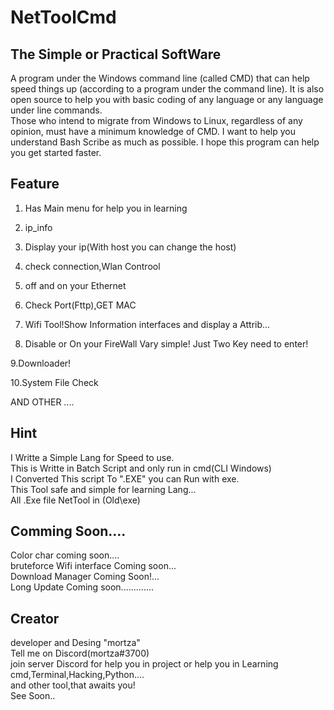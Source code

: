 # NetToolCmd
## The Simple or Practical SoftWare
A program under the Windows command line (called CMD) that can help speed things up (according to a program under the command line).
It is also open source to help you with basic coding of any language or any language under line commands.  
Those who intend to migrate from Windows to Linux, regardless of any opinion, must have a minimum knowledge of CMD. 
I want to help you understand Bash Scribe as much as possible. I hope this program can help you get started faster. 

## Feature

1. Has Main menu for help  you in learning 

2. ip_info 

3. Display your ip(With host you can change the host)

4. check connection,Wlan Controol 

5. off and on your Ethernet 

6. Check Port(Fttp),GET MAC 

7. Wifi Tool!Show Information interfaces and display a Attrib... 

8. Disable or On your FireWall Vary simple! Just Two Key need to enter! 

9.Downloader!

10.System File Check

AND OTHER ....
## Hint
I Writte a Simple Lang for Speed to use. \
This is Writte in Batch Script and only run in cmd(CLI Windows) \
I Converted This script To ".EXE" you can Run with exe. \
This Tool safe and simple for learning Lang... \
All .Exe file NetTool in (Old\exe)
## Comming Soon....
Color char coming soon.... \
bruteforce Wifi interface Coming soon... \
Download Manager Coming Soon!... \
Long Update Coming soon.............
## Creator
developer and Desing "mortza" \
Tell me on Discord(mortza#3700) \
join server Discord for help you in project or help you in Learning cmd,Terminal,Hacking,Python.... \
and other tool,that awaits you! \
See Soon..
